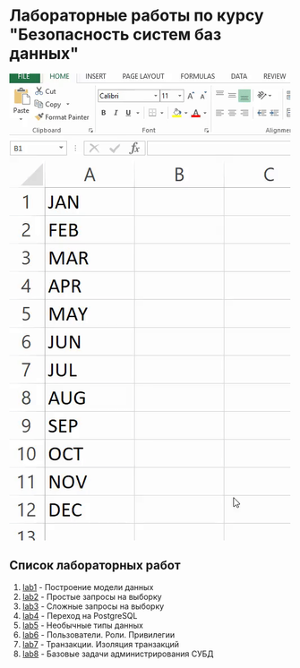 # Лабораторные работы по курсу "Безопасность систем баз данных"

![excel](assets/excel.gif)

## Список лабораторных работ

1. [lab1](lab1) - Построение модели данных
2. [lab2](lab2) - Простые запросы на выборку
3. [lab3](lab3) - Сложные запросы на выборку
4. [lab4](lab4) - Переход на PostgreSQL
5. [lab5](lab5) - Необычные типы данных
6. [lab6](lab6) - Пользователи. Роли. Привилегии
7. [lab7](lab7) - Транзакции. Изоляция транзакций
8. [lab8](lab8) - Базовые задачи администрирования СУБД
